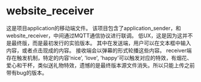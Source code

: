 # website_receiver
这是项目application的移动端文件。 
该项目包含了application_sender，和website_receiver，中间通过MQTT通信协议进行联调。 
低UX，这是因为这并不是最终版，而是最初发行的实验版本。
其中在发送端，用户可以在文本框中输入内容，或者点击现成的内容。 接收端会以弹幕的形式轮播这些内容。 
receiver端存在触发机制，特定的内容‘nice’, 'love', 'happy'可以触发对应的特效，有烟花、爱心和干杯，类似送礼物特效，遗憾的是最终版本源文件消失。所以只能上传之前带有bug的版本。
